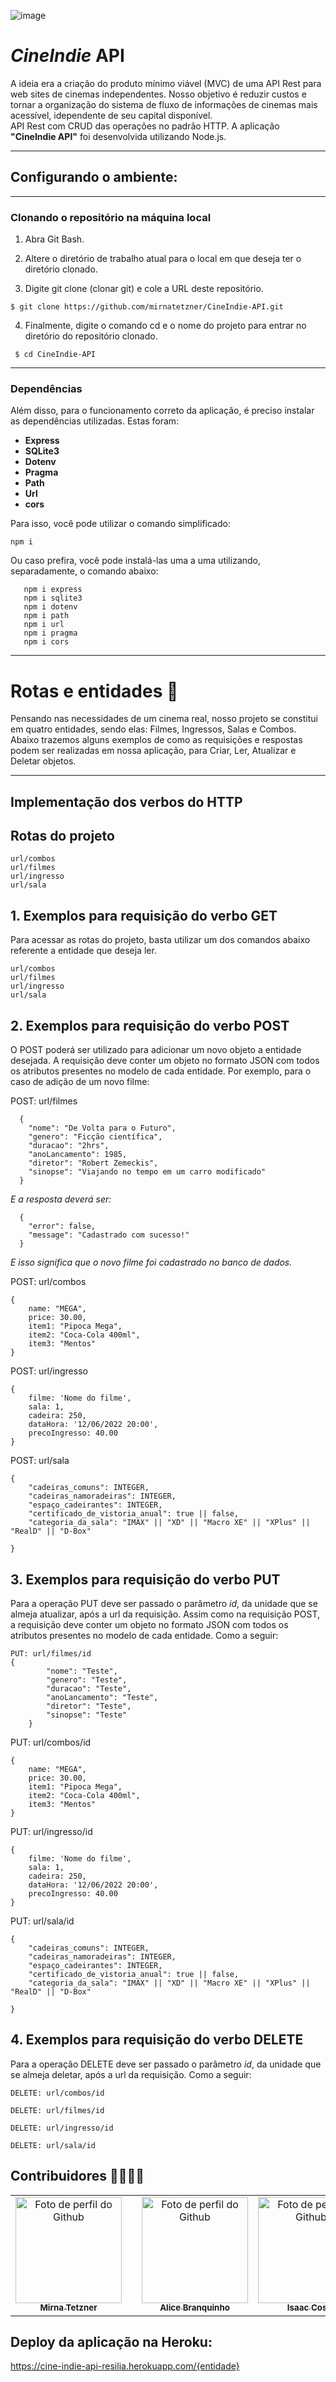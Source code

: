 ![image](https://user-images.githubusercontent.com/102565368/182753604-143dd23a-6ee2-4ba1-a283-f61c0cbe9457.png)

# _CineIndie_ API

A ideia era a criação do produto mínimo viável (MVC) de uma API Rest para web sites de cinemas independentes. Nosso objetivo é reduzir custos e tornar a organização do sistema de fluxo de informações de cinemas mais acessível, idependente de seu capital disponível.  
API Rest com CRUD das operações no padrão HTTP. A aplicação **"CineIndie API"** foi desenvolvida utilizando Node.js.

------------
## Configurando o ambiente:
-----------------
### Clonando o repositório na máquina local
1. Abra Git Bash.

2. Altere o diretório de trabalho atual para o local em que deseja ter o diretório clonado.

3. Digite git clone (clonar git) e cole a URL deste repositório.

```
$ git clone https://github.com/mirnatetzner/CineIndie-API.git
```
4. Finalmente, digite o comando cd e o nome do projeto para entrar no diretório do repositório clonado.
```
 $ cd CineIndie-API
```
----------------
### Dependências

Além disso, para o funcionamento correto da aplicação, é preciso instalar as dependências utilizadas. Estas foram: 

* **Express**
* **SQLite3**
* **Dotenv**
* **Pragma**
* **Path**
* **Url**
* **cors**

Para isso, você pode utilizar o comando simplificado:

```
npm i
```

Ou caso prefira, você pode instalá-las uma a uma utilizando, separadamente, o comando abaixo:

```
   npm i express
   npm i sqlite3
   npm i dotenv
   npm i path
   npm i url
   npm i pragma
   npm i cors
```
-----------------
# Rotas e entidades 🔀

Pensando nas necessidades de um cinema real, nosso projeto se constitui em quatro entidades, sendo elas: Filmes, Ingressos, Salas e Combos. Abaixo trazemos alguns exemplos de como as  requisições e respostas podem ser realizadas em nossa aplicação, para Criar, Ler, Atualizar e Deletar objetos.

----------------
## Implementação dos verbos do HTTP

## Rotas do projeto

```
url/combos
url/filmes
url/ingresso
url/sala

```

## 1. Exemplos para requisição do verbo GET

Para acessar as rotas do projeto, basta utilizar um dos comandos abaixo referente a entidade que deseja ler.

```
url/combos
url/filmes
url/ingresso
url/sala

```
## 2. Exemplos para requisição do verbo POST
O POST poderá ser utilizado para adicionar um novo objeto a entidade desejada. A requisição deve conter um objeto no formato JSON com todos os atributos presentes no modelo de cada entidade. Por exemplo, para o caso de adição de um novo filme:


POST: url/filmes


```
  {
    "nome": "De Volta para o Futuro",
    "genero": "Ficção científica",
    "duracao": "2hrs",
    "anoLancamento": 1985,
    "diretor": "Robert Zemeckis",
    "sinopse": "Viajando no tempo em um carro modificado"
  }

```

_E a resposta deverá ser:_

```
  {
    "error": false,
    "message": "Cadastrado com sucesso!"
  }
```

_E isso significa que o novo filme foi cadastrado no banco de dados._

POST: url/combos

```
{
    name: "MEGA",
    price: 30.00,
    item1: "Pipoca Mega", 
    item2: "Coca-Cola 400ml", 
    item3: "Mentos"
}

```

POST: url/ingresso

```
{
    filme: 'Nome do filme', 
    sala: 1, 
    cadeira: 250, 
    dataHora: '12/06/2022 20:00', 
    precoIngresso: 40.00
}

```

POST: url/sala

```
{
    "cadeiras_comuns": INTEGER,
    "cadeiras_namoradeiras": INTEGER,
    "espaço_cadeirantes": INTEGER,
    "certificado_de_vistoria_anual": true || false,
    "categoria_da_sala": "IMAX" || "XD" || "Macro XE" || "XPlus" || "RealD" || "D-Box"

}
```


## 3. Exemplos para requisição do verbo PUT

Para a operação PUT deve ser passado o parâmetro _id_, da unidade que se almeja atualizar, após a url da requisição. Assim como na requisição POST, a requisição deve conter um objeto no formato JSON com todos os atributos presentes no modelo de cada entidade. Como a seguir:  

```
PUT: url/filmes/id
{
        "nome": "Teste",
		"genero": "Teste",
		"duracao": "Teste",
		"anoLancamento": "Teste",
		"diretor": "Teste",
		"sinopse": "Teste"
	}

```
PUT: url/combos/id
```
{
    name: "MEGA",
    price: 30.00,
    item1: "Pipoca Mega", 
    item2: "Coca-Cola 400ml", 
    item3: "Mentos"
}
```

PUT: url/ingresso/id
```
{
    filme: 'Nome do filme', 
    sala: 1, 
    cadeira: 250, 
    dataHora: '12/06/2022 20:00', 
    precoIngresso: 40.00
}
```
PUT: url/sala/id

```
{
    "cadeiras_comuns": INTEGER,
    "cadeiras_namoradeiras": INTEGER,
    "espaço_cadeirantes": INTEGER,
    "certificado_de_vistoria_anual": true || false,
    "categoria_da_sala": "IMAX" || "XD" || "Macro XE" || "XPlus" || "RealD" || "D-Box"

}
```
## 4. Exemplos para requisição do verbo DELETE

Para a operação DELETE deve ser passado o parâmetro _id_, da unidade que se almeja deletar, após a url da requisição. Como a seguir:  
```
DELETE: url/combos/id

DELETE: url/filmes/id

DELETE: url/ingresso/id

DELETE: url/sala/id

```



## Contribuidores 👩‍💻👨‍💻

  <table>
    <tr align='center'>    
      <td align="center">
          <a href="https://github.com/mirnatetzner">
            <img src='https://avatars.githubusercontent.com/u/85193127?v=4' width="170px;" alt="Foto de perfil do Github"/><br>
            <sub>
              <b>Mirna Tetzner</b>
            </sub>
          </a>
        </td>
      <td align="center">
          <td align="center">
          <a href="https://github.com/alicebranq">
            <img src='https://avatars.githubusercontent.com/u/102565368?v=4' width="170px;" alt="Foto de perfil do Github"/><br>
            <sub>
              <b>Alice Branquinho</b>
            </sub>
          </a>
        </td>
      <td align="center">
          <a href="https://github.com/systemilc">
            <img src='https://avatars.githubusercontent.com/u/34551203?v=4' width="170px;" alt="Foto de perfil do Github"/><br>
            <sub>
              <b>Isaac Costa</b>
            </sub>
          </a>
      </td>
      <td align="center">
        <a href="https://github.com/joaofmds">
          <img src='https://avatars.githubusercontent.com/u/95502785?v=4' width="170px;" alt="Foto de perfil do Github"/><br>
            <sub>
              <b>João Souza</b>
            </sub>
          </a>
      </td>
    </tr>
   </table>
   
  ## Deploy da aplicação na Heroku:
 https://cine-indie-api-resilia.herokuapp.com/{entidade}
